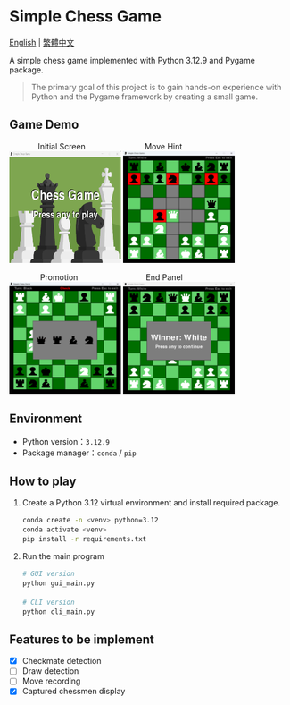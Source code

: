 # Simple Chess Game

<a href="./README.md">English</a> | <a href="./README.zh-TW.md">繁體中文</a>

A simple chess game implemented with Python 3.12.9 and Pygame package.  
> The primary goal of this project is to gain hands-on experience with Python and the Pygame framework by creating a small game.

## Game Demo
&nbsp;&nbsp;&nbsp;&nbsp;&nbsp;&nbsp;&nbsp;&nbsp;&nbsp;&nbsp;&nbsp;&nbsp;&nbsp;Initial Screen&nbsp;&nbsp;&nbsp;&nbsp;&nbsp;&nbsp;&nbsp;&nbsp;&nbsp;&nbsp;&nbsp;&nbsp;&nbsp;&nbsp;&nbsp;&nbsp;&nbsp;&nbsp;&nbsp;&nbsp;&nbsp;&nbsp;&nbsp;&nbsp;&nbsp;&nbsp;&nbsp;Move Hint   
<img src="./assets/image/display/display_main.png" alt="background.png" width="200" height="200">
<img src="./assets/image/display/display_play.png" alt="display_play.png" width="200" height="200">


&nbsp;&nbsp;&nbsp;&nbsp;&nbsp;&nbsp;&nbsp;&nbsp;&nbsp;&nbsp;&nbsp;&nbsp;&nbsp;&nbsp;Promotion&nbsp;&nbsp;&nbsp;&nbsp;&nbsp;&nbsp;&nbsp;&nbsp;&nbsp;&nbsp;&nbsp;&nbsp;&nbsp;&nbsp;&nbsp;&nbsp;&nbsp;&nbsp;&nbsp;&nbsp;&nbsp;&nbsp;&nbsp;&nbsp;&nbsp;&nbsp;&nbsp;&nbsp;&nbsp;&nbsp;&nbsp;End Panel   
<img src="./assets/image/display/display_promotion.png" alt="display_promotion.png" width="200" height="200">
<img src="./assets/image/display/display_end.png" alt="display_end.png" width="200" height="200">

## Environment
* Python version：`3.12.9`
* Package manager：`conda` / `pip`

## How to play
1. Create a Python 3.12 virtual environment and install required package.
    ```bash
    conda create -n <venv> python=3.12
    conda activate <venv>
    pip install -r requirements.txt
    ```
2. Run the main program
    ```bash
    # GUI version
    python gui_main.py

    # CLI version
    python cli_main.py
    ```

## Features to be implement
* [x] Checkmate detection
* [ ] Draw detection
* [ ] Move recording
* [x] Captured chessmen display